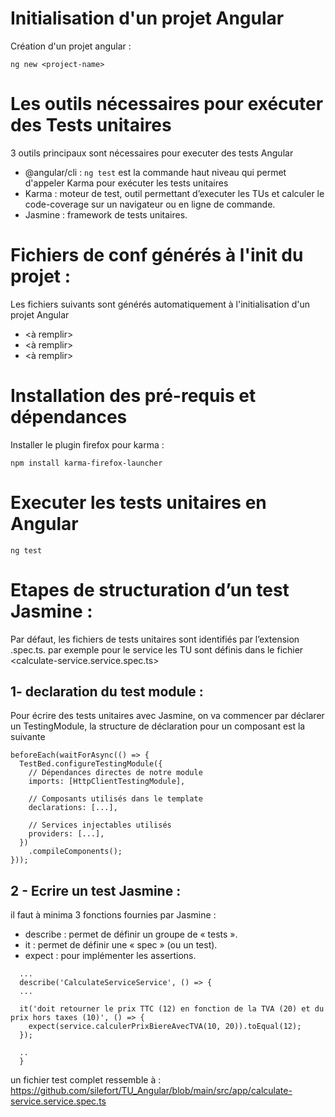 # Initialisation d'un projet Angular

Création d'un projet angular : 

```
ng new <project-name>
```

# Les outils nécessaires pour exécuter des Tests unitaires 

3 outils principaux sont nécessaires pour executer des tests Angular

* @angular/cli : `ng test` est la commande haut niveau qui permet d'appeler Karma pour exécuter les tests unitaires
* Karma : moteur de test, outil permettant d’executer les TUs et calculer le code-coverage sur un navigateur ou en ligne de commande.
* Jasmine : framework de tests unitaires.

# Fichiers de conf générés à l'init du projet :

Les fichiers suivants sont générés automatiquement à l'initialisation d'un projet Angular

* <à remplir>
* <à remplir>
* <à remplir>

# Installation des pré-requis et dépendances 

Installer le plugin firefox pour karma :

```
npm install karma-firefox-launcher
```
    
# Executer les tests unitaires en Angular 

`ng test`

# Etapes de structuration d’un test Jasmine :

Par défaut, les fichiers de tests unitaires sont identifiés par l’extension .spec.ts.
par exemple pour le service <calculateService> les TU sont définis dans le fichier <calculate-service.service.spec.ts> 

## 1- declaration du test module :
  
Pour écrire des tests unitaires avec Jasmine, on va commencer par déclarer un TestingModule, la structure de déclaration pour un composant est la suivante

```
beforeEach(waitForAsync(() => {
  TestBed.configureTestingModule({
    // Dépendances directes de notre module
    imports: [HttpClientTestingModule],

    // Composants utilisés dans le template
    declarations: [...],

    // Services injectables utilisés
    providers: [...],
  })
    .compileComponents();
}));
```
  
## 2 - Ecrire un test Jasmine :

il faut à minima 3 fonctions fournies par Jasmine :
* describe : permet de définir un groupe de « tests ».
* it : permet de définir une « spec » (ou un test).
* expect : pour implémenter les assertions.
```
  ...
  describe('CalculateServiceService', () => {
  ...
  
  it('doit retourner le prix TTC (12) en fonction de la TVA (20) et du prix hors taxes (10)', () => {
    expect(service.calculerPrixBiereAvecTVA(10, 20)).toEqual(12);
  });
  
  ..
  }
```
  
  un fichier test complet ressemble à : https://github.com/silefort/TU_Angular/blob/main/src/app/calculate-service.service.spec.ts
